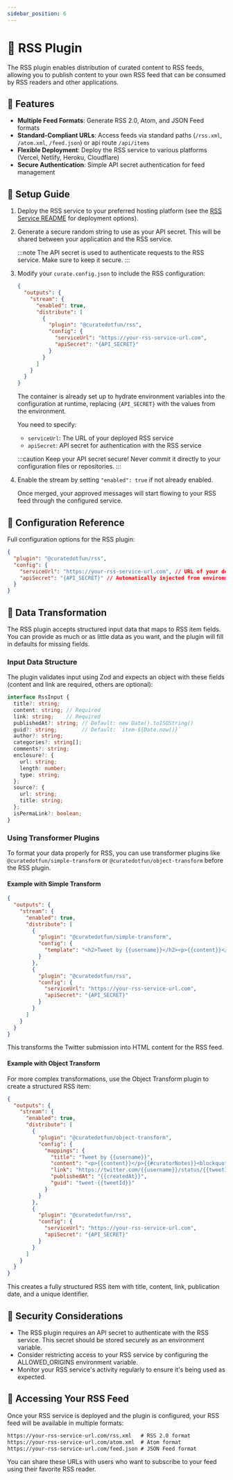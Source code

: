 ```yaml
---
sidebar_position: 6
---
```


# 📰 RSS Plugin

The RSS plugin enables distribution of curated content to RSS feeds, allowing you to publish content to your own RSS feed that can be consumed by RSS readers and other applications.

## 🚀 Features

- **Multiple Feed Formats**: Generate RSS 2.0, Atom, and JSON Feed formats
- **Standard-Compliant URLs**: Access feeds via standard paths (`/rss.xml`, `/atom.xml`, `/feed.json`) or api route `/api/items`
- **Flexible Deployment**: Deploy the RSS service to various platforms (Vercel, Netlify, Heroku, Cloudflare)
- **Secure Authentication**: Simple API secret authentication for feed management

## 🔧 Setup Guide

1. Deploy the RSS service to your preferred hosting platform (see the [RSS Service README](../../apps/rss-service/README.md) for deployment options).

2. Generate a secure random string to use as your API secret. This will be shared between your application and the RSS service.

   :::note
   The API secret is used to authenticate requests to the RSS service. Make sure to keep it secure.
   :::

3. Modify your `curate.config.json` to include the RSS configuration:

   ```json
   {
     "outputs": {
       "stream": {
         "enabled": true,
         "distribute": [
           {
             "plugin": "@curatedotfun/rss",
             "config": {
               "serviceUrl": "https://your-rss-service-url.com",
               "apiSecret": "{API_SECRET}"
             }
           }
         ]
       }
     }
   }
   ```

   The container is already set up to hydrate environment variables into the configuration at runtime, replacing `{API_SECRET}` with the values from the environment.

   You need to specify:
   - `serviceUrl`: The URL of your deployed RSS service
   - `apiSecret`: API secret for authentication with the RSS service

   :::caution
   Keep your API secret secure! Never commit it directly to your configuration files or repositories.
   :::

4. Enable the stream by setting `"enabled": true` if not already enabled.

   Once merged, your approved messages will start flowing to your RSS feed through the configured service.

## 📝 Configuration Reference

Full configuration options for the RSS plugin:

```json
{
  "plugin": "@curatedotfun/rss",
  "config": {
    "serviceUrl": "https://your-rss-service-url.com", // URL of your deployed RSS service
    "apiSecret": "{API_SECRET}" // Automatically injected from environment
  }
}
```

## 🔄 Data Transformation

The RSS plugin accepts structured input data that maps to RSS item fields. You can provide as much or as little data as you want, and the plugin will fill in defaults for missing fields.

### Input Data Structure

The plugin validates input using Zod and expects an object with these fields (content and link are required, others are optional):

```typescript
interface RssInput {
  title?: string;
  content: string; // Required
  link: string;    // Required
  publishedAt?: string; // Default: new Date().toISOString()
  guid?: string;        // Default: `item-${Date.now()}`
  author?: string;
  categories?: string[];
  comments?: string;
  enclosure?: {
    url: string;
    length: number;
    type: string;
  };
  source?: {
    url: string;
    title: string;
  };
  isPermaLink?: boolean;
}
```

### Using Transformer Plugins

To format your data properly for RSS, you can use transformer plugins like `@curatedotfun/simple-transform` or `@curatedotfun/object-transform` before the RSS plugin.

#### Example with Simple Transform

```json
{
  "outputs": {
    "stream": {
      "enabled": true,
      "distribute": [
        {
          "plugin": "@curatedotfun/simple-transform",
          "config": {
            "template": "<h2>Tweet by {{username}}</h2><p>{{content}}</p>{{#curatorNotes}}<blockquote>Curator's Note: {{.}}</blockquote>{{/curatorNotes}}<p><a href=\"https://twitter.com/{{username}}/status/{{tweetId}}\">View original tweet</a></p>"
          }
        },
        {
          "plugin": "@curatedotfun/rss",
          "config": {
            "serviceUrl": "https://your-rss-service-url.com",
            "apiSecret": "{API_SECRET}"
          }
        }
      ]
    }
  }
}
```

This transforms the Twitter submission into HTML content for the RSS feed.

#### Example with Object Transform

For more complex transformations, use the Object Transform plugin to create a structured RSS item:

```json
{
  "outputs": {
    "stream": {
      "enabled": true,
      "distribute": [
        {
          "plugin": "@curatedotfun/object-transform",
          "config": {
            "mappings": {
              "title": "Tweet by {{username}}",
              "content": "<p>{{content}}</p>{{#curatorNotes}}<blockquote>Curator's Note: {{.}}</blockquote>{{/curatorNotes}}",
              "link": "https://twitter.com/{{username}}/status/{{tweetId}}",
              "publishedAt": "{{createdAt}}",
              "guid": "tweet-{{tweetId}}"
            }
          }
        },
        {
          "plugin": "@curatedotfun/rss",
          "config": {
            "serviceUrl": "https://your-rss-service-url.com",
            "apiSecret": "{API_SECRET}"
          }
        }
      ]
    }
  }
}
```

This creates a fully structured RSS item with title, content, link, publication date, and a unique identifier.

## 🔐 Security Considerations

- The RSS plugin requires an API secret to authenticate with the RSS service. This secret should be stored securely as an environment variable.
- Consider restricting access to your RSS service by configuring the ALLOWED_ORIGINS environment variable.
- Monitor your RSS service's activity regularly to ensure it's being used as expected.

## 📡 Accessing Your RSS Feed

Once your RSS service is deployed and the plugin is configured, your RSS feed will be available in multiple formats:

```txt
https://your-rss-service-url.com/rss.xml   # RSS 2.0 format
https://your-rss-service-url.com/atom.xml  # Atom format
https://your-rss-service-url.com/feed.json # JSON Feed format
```

You can share these URLs with users who want to subscribe to your feed using their favorite RSS reader.
